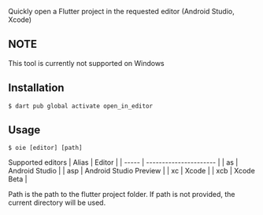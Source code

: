Quickly open a Flutter project in the requested editor (Android Studio, Xcode)

## NOTE

This tool is currently not supported on Windows

## Installation

```console
$ dart pub global activate open_in_editor
```

## Usage

```console
$ oie [editor] [path]
```

Supported editors
| Alias | Editor                 |
| ----- | ---------------------- |
| as    | Android Studio         |
| asp   | Android Studio Preview |
| xc    | Xcode                  |
| xcb   | Xcode Beta             |

Path is the path to the flutter project folder. If path is not provided, the current directory will be used.
